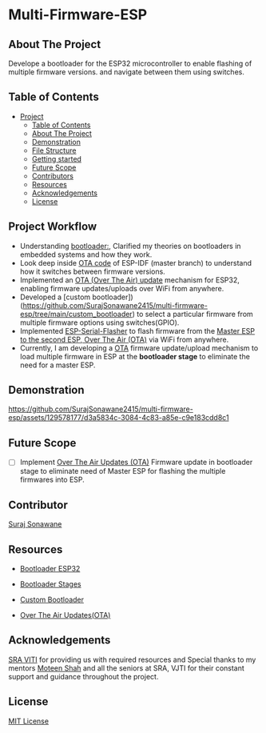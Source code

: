 # Multi-Firmware-ESP

## About The Project

Develope a bootloader for the ESP32 microcontroller to enable flashing of multiple firmware versions. and navigate between them using switches.

## Table of Contents

- [Project](#project)
   - [Table of Contents](#table-of-contents)
   - [About The Project](#about-the-project)
   - [Demonstration](#demonstration)
   - [File Structure](#file-structure)
   - [Getting started](#getting-started)
   - [Future Scope](#future-scope)
   - [Contributors](#contributors)
   - [Resources](#resources)
   - [Acknowledgements](#acknowledgements)
   - [License](#license)

## Project Workflow

-  Understanding [bootloader:](https://embeddedinventor.com/embedded-bootloader-and-booting-process-explained/), Clarified my theories on bootloaders in embedded systems and how they work.
-  Look deep inside [OTA code](https://github.com/espressif/esp-idf/tree/master/examples/system/ota) of ESP-IDF (master branch) to understand how it switches between firmware versions.
-  Implemented an [OTA (Over The Air) update](https://github.com/SurajSonawane2415/OTA_UPDATE_ESP32/tree/7446e1fa84ad3d33f6d277d31926ffdc2e9baafa) mechanism for ESP32, enabling firmware updates/uploads over WiFi from anywhere.
-  Developed a [custom bootloader])(https://github.com/SurajSonawane2415/multi-firmware-esp/tree/main/custom_bootloader) to select a particular firmware from multiple firmware options using switches(GPIO).
-  Implemented [ESP-Serial-Flasher](https://github.com/espressif/esp-serial-flasher) to flash firmware from the [Master ESP to the second ESP, Over The Air (OTA)](https://github.com/SurajSonawane2415/OTA_UPDATE_ESP32/tree/7446e1fa84ad3d33f6d277d31926ffdc2e9baafa) via WiFi from anywhere.
-  Currently, I am developing a [OTA](https://docs.espressif.com/projects/esp-idf/en/stable/esp32/api-reference/system/ota.html) firmware update/upload mechanism to load multiple firmware in ESP at the **bootloader stage** to eliminate the need for a master ESP.

## Demonstration

https://github.com/SurajSonawane2415/multi-firmware-esp/assets/129578177/d3a5834c-3084-4c83-a85e-c9e183cdd8c1

## Future Scope 

- [ ] Implement [Over The Air Updates (OTA)](https://docs.espressif.com/projects/esp-idf/en/stable/esp32/ap1-reference/system/ota.html) Firmware update in bootloader stage to eliminate need of Master ESP for flashing the multiple firmwares into ESP.

## Contributor

[Suraj Sonawane](https://github.com/SurajSonawane2415)

## Resources

- [Bootloader ESP32](https://docs.espressif.com/projects/esp-idf/en/latest/esp32/apiguides/bootloader.html)

- [Bootloader Stages](https://embeddedinventor.com/embedded-bootloader-and-booting-process-explained/)

- [Custom Bootloader](https://esp32.com/viewtopic.php?t=29232)

- [Over The Air Updates(OTA)](https://docs.espressif.com/projects/esp-idf/en/stable/esp32/api-reference/system/ota.html)

## Acknowledgements

[SRA VITI](https://sravjti.in/) for providing us with required resources and Special thanks to my mentors [Moteen Shah](https://github.com/Jamm02) and all the seniors at SRA, VJTI for their
constant support and guidance throughout the project.

## License

[MIT License](https://opensource.org/license/mit)

